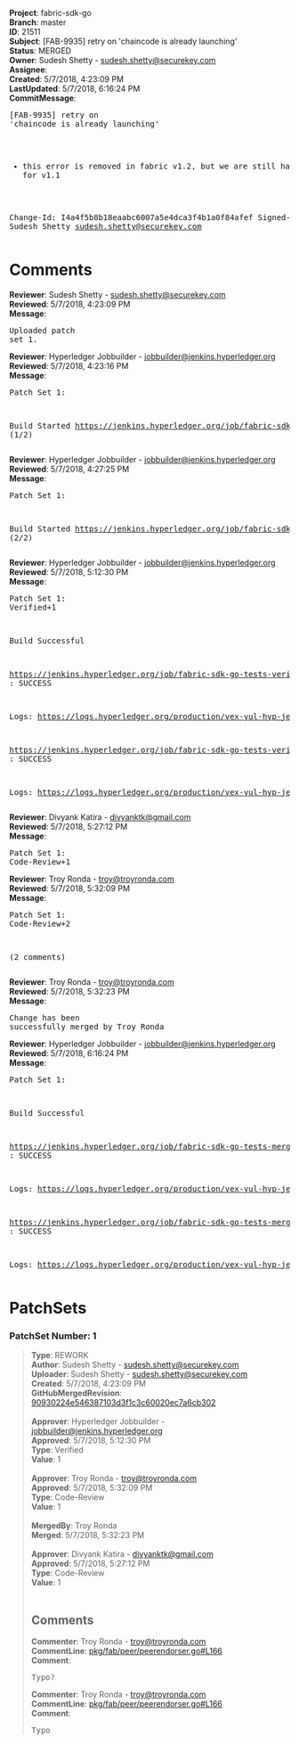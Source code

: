 <strong>Project</strong>: fabric-sdk-go<br><strong>Branch</strong>: master<br><strong>ID</strong>: 21511<br><strong>Subject</strong>: [FAB-9935] retry on 'chaincode is already launching'<br><strong>Status</strong>: MERGED<br><strong>Owner</strong>: Sudesh Shetty - sudesh.shetty@securekey.com<br><strong>Assignee</strong>:<br><strong>Created</strong>: 5/7/2018, 4:23:09 PM<br><strong>LastUpdated</strong>: 5/7/2018, 6:16:24 PM<br><strong>CommitMessage</strong>:<br><pre>[FAB-9935] retry on 'chaincode is already launching'

- this error is removed in fabric v1.2, but we are still
handling it for v1.1


Change-Id: I4a4f5b8b18eaabc6007a5e4dca3f4b1a0f84afef
Signed-off-by: Sudesh Shetty <sudesh.shetty@securekey.com>
</pre><h1>Comments</h1><strong>Reviewer</strong>: Sudesh Shetty - sudesh.shetty@securekey.com<br><strong>Reviewed</strong>: 5/7/2018, 4:23:09 PM<br><strong>Message</strong>: <pre>Uploaded patch set 1.</pre><strong>Reviewer</strong>: Hyperledger Jobbuilder - jobbuilder@jenkins.hyperledger.org<br><strong>Reviewed</strong>: 5/7/2018, 4:23:16 PM<br><strong>Message</strong>: <pre>Patch Set 1:

Build Started https://jenkins.hyperledger.org/job/fabric-sdk-go-tests-verify-s390x/2543/ (1/2)</pre><strong>Reviewer</strong>: Hyperledger Jobbuilder - jobbuilder@jenkins.hyperledger.org<br><strong>Reviewed</strong>: 5/7/2018, 4:27:25 PM<br><strong>Message</strong>: <pre>Patch Set 1:

Build Started https://jenkins.hyperledger.org/job/fabric-sdk-go-tests-verify-x86_64/2641/ (2/2)</pre><strong>Reviewer</strong>: Hyperledger Jobbuilder - jobbuilder@jenkins.hyperledger.org<br><strong>Reviewed</strong>: 5/7/2018, 5:12:30 PM<br><strong>Message</strong>: <pre>Patch Set 1: Verified+1

Build Successful 

https://jenkins.hyperledger.org/job/fabric-sdk-go-tests-verify-s390x/2543/ : SUCCESS

Logs: https://logs.hyperledger.org/production/vex-yul-hyp-jenkins-3/fabric-sdk-go-tests-verify-s390x/2543

https://jenkins.hyperledger.org/job/fabric-sdk-go-tests-verify-x86_64/2641/ : SUCCESS

Logs: https://logs.hyperledger.org/production/vex-yul-hyp-jenkins-3/fabric-sdk-go-tests-verify-x86_64/2641</pre><strong>Reviewer</strong>: Divyank Katira - divyanktk@gmail.com<br><strong>Reviewed</strong>: 5/7/2018, 5:27:12 PM<br><strong>Message</strong>: <pre>Patch Set 1: Code-Review+1</pre><strong>Reviewer</strong>: Troy Ronda - troy@troyronda.com<br><strong>Reviewed</strong>: 5/7/2018, 5:32:09 PM<br><strong>Message</strong>: <pre>Patch Set 1: Code-Review+2

(2 comments)</pre><strong>Reviewer</strong>: Troy Ronda - troy@troyronda.com<br><strong>Reviewed</strong>: 5/7/2018, 5:32:23 PM<br><strong>Message</strong>: <pre>Change has been successfully merged by Troy Ronda</pre><strong>Reviewer</strong>: Hyperledger Jobbuilder - jobbuilder@jenkins.hyperledger.org<br><strong>Reviewed</strong>: 5/7/2018, 6:16:24 PM<br><strong>Message</strong>: <pre>Patch Set 1:

Build Successful 

https://jenkins.hyperledger.org/job/fabric-sdk-go-tests-merge-x86_64/657/ : SUCCESS

Logs: https://logs.hyperledger.org/production/vex-yul-hyp-jenkins-3/fabric-sdk-go-tests-merge-x86_64/657

https://jenkins.hyperledger.org/job/fabric-sdk-go-tests-merge-s390x/606/ : SUCCESS

Logs: https://logs.hyperledger.org/production/vex-yul-hyp-jenkins-3/fabric-sdk-go-tests-merge-s390x/606</pre><h1>PatchSets</h1><h3>PatchSet Number: 1</h3><blockquote><strong>Type</strong>: REWORK<br><strong>Author</strong>: Sudesh Shetty - sudesh.shetty@securekey.com<br><strong>Uploader</strong>: Sudesh Shetty - sudesh.shetty@securekey.com<br><strong>Created</strong>: 5/7/2018, 4:23:09 PM<br><strong>GitHubMergedRevision</strong>: [90930224e546387103d3f1c3c60020ec7a6cb302](https://github.com/hyperledger-gerrit-archive/fabric-sdk-go/commit/90930224e546387103d3f1c3c60020ec7a6cb302)<br><br><strong>Approver</strong>: Hyperledger Jobbuilder - jobbuilder@jenkins.hyperledger.org<br><strong>Approved</strong>: 5/7/2018, 5:12:30 PM<br><strong>Type</strong>: Verified<br><strong>Value</strong>: 1<br><br><strong>Approver</strong>: Troy Ronda - troy@troyronda.com<br><strong>Approved</strong>: 5/7/2018, 5:32:09 PM<br><strong>Type</strong>: Code-Review<br><strong>Value</strong>: 1<br><br><strong>MergedBy</strong>: Troy Ronda<br><strong>Merged</strong>: 5/7/2018, 5:32:23 PM<br><br><strong>Approver</strong>: Divyank Katira - divyanktk@gmail.com<br><strong>Approved</strong>: 5/7/2018, 5:27:12 PM<br><strong>Type</strong>: Code-Review<br><strong>Value</strong>: 1<br><br><h2>Comments</h2><strong>Commenter</strong>: Troy Ronda - troy@troyronda.com<br><strong>CommentLine</strong>: [pkg/fab/peer/peerendorser.go#L166](https://github.com/hyperledger-gerrit-archive/fabric-sdk-go/blob/90930224e546387103d3f1c3c60020ec7a6cb302/pkg/fab/peer/peerendorser.go#L166)<br><strong>Comment</strong>: <pre>Typo?</pre><strong>Commenter</strong>: Troy Ronda - troy@troyronda.com<br><strong>CommentLine</strong>: [pkg/fab/peer/peerendorser.go#L166](https://github.com/hyperledger-gerrit-archive/fabric-sdk-go/blob/90930224e546387103d3f1c3c60020ec7a6cb302/pkg/fab/peer/peerendorser.go#L166)<br><strong>Comment</strong>: <pre>Typo</pre></blockquote>